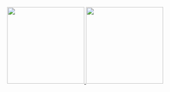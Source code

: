 <div>
  <a href="https://github.com/alexfabianojr">
  <img height="180em" src="https://github-readme-stats.vercel.app/api?username=alexfabianojr&show_icons=true&theme=dracula&include_all_commits=true&count_private=true"/>
  <img height="180em" src="https://github-readme-stats.vercel.app/api/top-langs/?username=alexfabianojr&layout=compact&langs_count=7&theme=dracula"/>
</div>
